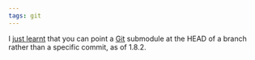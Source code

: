 ```yaml
---
tags: git
---
```


I [just learnt](https://github.com/git/git/blob/master/Documentation/RelNotes/1.8.2.txt) that you can point a [Git](/wiki/Git) submodule at the HEAD of a branch rather than a specific commit, as of 1.8.2.
